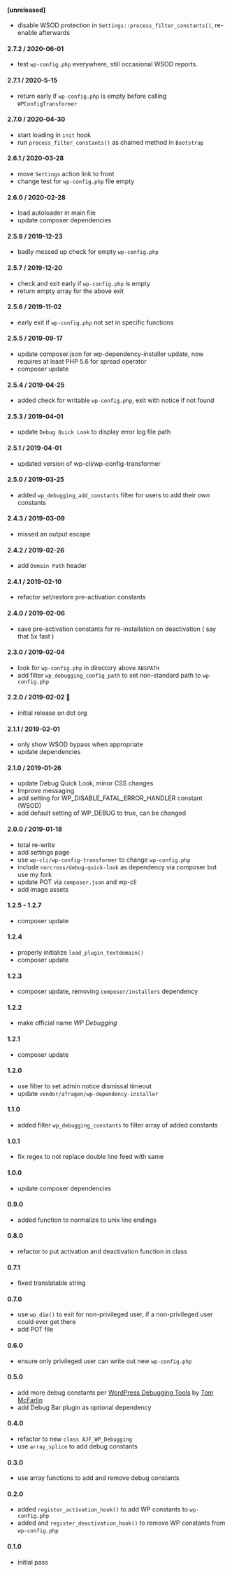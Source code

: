 #### [unreleased]
* disable WSOD protection in `Settings::process_filter_constants()`, re-enable afterwards

#### 2.7.2 / 2020-06-01
* test `wp-config.php` everywhere, still occasional WSOD reports.

#### 2.7.1 / 2020-5-15
* return early if `wp-config.php` is empty before calling `WPConfigTransformer`

#### 2.7.0 / 2020-04-30
* start loading in `init` hook
* run `process_filter_constants()` as chained method in `Bootstrap`

#### 2.6.1 / 2020-03-28
* move `Settings` action link to front
* change test for `wp-config.php` file empty

#### 2.6.0 / 2020-02-28
* load autoloader in main file
* update composer dependencies

#### 2.5.8 / 2019-12-23
* badly messed up check for empty `wp-config.php`

#### 2.5.7 / 2019-12-20
* check and exit early if `wp-config.php` is empty
* return empty array for the above exit

#### 2.5.6 / 2019-11-02
* early exit if `wp-config.php` not set in specific functions

#### 2.5.5 / 2019-09-17
* update composer.json for wp-dependency-installer update, now requires at least PHP 5.6 for spread operator
* composer update

#### 2.5.4 / 2019-04-25
* added check for writable `wp-config.php`, exit with notice if not found

#### 2.5.3 / 2019-04-01
* update `Debug Quick Look` to display error log file path

#### 2.5.1 / 2019-04-01
* updated version of wp-cli/wp-config-transformer

#### 2.5.0 / 2019-03-25
* added `wp_debugging_add_constants` filter for users to add their own constants

#### 2.4.3 / 2019-03-09
* missed an output escape

#### 2.4.2 / 2019-02-26
* add `Domain Path` header

#### 2.4.1 / 2019-02-10
* refactor set/restore pre-activation constants

#### 2.4.0 / 2019-02-06
* save pre-activation constants for re-installation on deactivation ( say that 5x fast )

#### 2.3.0 / 2019-02-04
* look for `wp-config.php` in directory above `ABSPATH`
* add filter `wp_debugging_config_path` to set non-standard path to `wp-config.php`

#### 2.2.0 / 2019-02-02 🏈
* initial release on dot org

#### 2.1.1 / 2019-02-01
* only show WSOD bypass when appropriate
* update dependencies

#### 2.1.0 / 2019-01-26
* update Debug Quick Look, minor CSS changes
* Improve messaging
* add setting for WP_DISABLE_FATAL_ERROR_HANDLER constant (WSOD)
* add default setting of WP_DEBUG to true, can be changed

#### 2.0.0 / 2019-01-18
* total re-write
* add settings page
* use `wp-cli/wp-config-transformer` to change `wp-config.php`
* include `norcross/debug-quick-look` as dependency via composer but use my fork
* update POT via `composer.json` and wp-cli
* add image assets

#### 1.2.5 - 1.2.7
* composer update

#### 1.2.4
* properly initialize `load_plugin_textdomain()`
* composer update

#### 1.2.3
* composer update, removing `composer/installers` dependency

#### 1.2.2
* make official name _WP Debugging_

#### 1.2.1
* composer update

#### 1.2.0
* use filter to set admin notice dismissal timeout
* update `vendor/afragen/wp-dependency-installer`

#### 1.1.0
* added filter `wp_debugging_constants` to filter array of added constants

#### 1.0.1
* fix regex to not replace double line feed with same

#### 1.0.0
* update composer dependencies

#### 0.9.0
* added function to normalize to unix line endings

#### 0.8.0
* refactor to put activation and deactivation function in class

#### 0.7.1
* fixed translatable string

#### 0.7.0
* use `wp_die()` to exit for non-privileged user, if a non-privileged user could ever get there
* add POT file

#### 0.6.0
* ensure only privileged user can write out new `wp-config.php`

#### 0.5.0
* add more debug constants per [WordPress Debugging Tools](https://tommcfarlin.com/native-wordpress-debugging-tools/) by [Tom McFarlin](https://github.com/tommcfarlin)
* add Debug Bar plugin as optional dependency

#### 0.4.0
* refactor to new `class AJF_WP_Debugging`
* use `array_splice` to add debug constants

#### 0.3.0
* use array functions to add and remove debug constants

#### 0.2.0
* added `register_activation_hook()` to add WP constants to `wp-config.php`
* added and `register_deactivation_hook()` to remove WP constants from `wp-config.php`

#### 0.1.0
* initial pass
